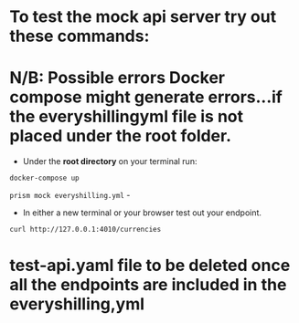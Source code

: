# To test the mock api server try out these commands:

# N/B: Possible errors Docker compose might generate errors...if the everyshillingyml file is not placed under the root folder.

- Under the **root directory** on your terminal run:

``` docker-compose up ```

```prism mock everyshilling.yml``` -

- In either a new terminal or your browser test out your endpoint.

```curl http://127.0.0.1:4010/currencies ```


# test-api.yaml file to be deleted once all the endpoints are included in the everyshilling,yml